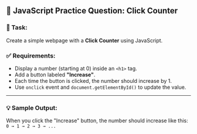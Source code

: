 ## 🧪 JavaScript Practice Question: Click Counter

### 📝 Task:

Create a simple webpage with a **Click Counter** using JavaScript.

### ✅ Requirements:

- Display a number (starting at 0) inside an `<h1>` tag.
- Add a button labeled **"Increase"**.
- Each time the button is clicked, the number should increase by 1.
- Use `onclick` event and `document.getElementById()` to update the value.

---

### 💡 Sample Output:

When you click the "Increase" button, the number should increase like this:  
`0 → 1 → 2 → 3 → ...`
